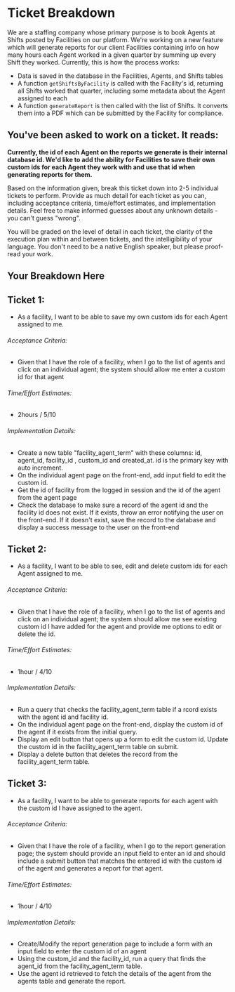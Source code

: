 # Ticket Breakdown
We are a staffing company whose primary purpose is to book Agents at Shifts posted by Facilities on our platform. We're working on a new feature which will generate reports for our client Facilities containing info on how many hours each Agent worked in a given quarter by summing up every Shift they worked. Currently, this is how the process works:

- Data is saved in the database in the Facilities, Agents, and Shifts tables
- A function `getShiftsByFacility` is called with the Facility's id, returning all Shifts worked that quarter, including some metadata about the Agent assigned to each
- A function `generateReport` is then called with the list of Shifts. It converts them into a PDF which can be submitted by the Facility for compliance.

## You've been asked to work on a ticket. It reads:

**Currently, the id of each Agent on the reports we generate is their internal database id. We'd like to add the ability for Facilities to save their own custom ids for each Agent they work with and use that id when generating reports for them.**


Based on the information given, break this ticket down into 2-5 individual tickets to perform. Provide as much detail for each ticket as you can, including acceptance criteria, time/effort estimates, and implementation details. Feel free to make informed guesses about any unknown details - you can't guess "wrong".


You will be graded on the level of detail in each ticket, the clarity of the execution plan within and between tickets, and the intelligibility of your language. You don't need to be a native English speaker, but please proof-read your work.

## Your Breakdown Here
## Ticket 1: 
- As a facility,  I want to be able to save my own custom ids for each Agent assigned to me.
###### Acceptance Criteria: 
- Given that I have the role of a facility, when I go to the list of agents and click on an individual agent; the system should allow me enter a custom id for that agent
###### Time/Effort Estimates: 
- 2hours / 5/10
###### Implementation Details: 
- Create a new table "facility_agent_term" with these columns: id, agent_id, facility_id , custom_id and created_at. id is the primary key with auto increment.
- On the individual agent page on the front-end, add input field to edit the custom id.
- Get the id of facility from the logged in session and the id of the agent from the agent page
- Check the database to make sure a record of the agent id and the facility id does not exist. If it exists, throw an error notifying the user on the front-end. If it doesn't exist, save the record to the database and display a success message to the user on the front-end

## Ticket 2: 
- As a facility,  I want to be able to see, edit and delete custom ids for each Agent assigned to me.
###### Acceptance Criteria: 
- Given that I have the role of a facility, when I go to the list of agents and click on an individual agent; the system should allow me see existing custom id I have added for the agent and provide me options to edit or delete the id.
###### Time/Effort Estimates: 
- 1hour / 4/10
###### Implementation Details: 
- Run a query that checks the facility_agent_term table if a rcord exists with the agent id and facility id.
- On the individual agent page on the front-end, display the custom id of the agent if it exists from the initial query.
- Display an edit button that opens up a form to edit the custom id. Update the custom id in the facility_agent_term table on submit.
- Display a delete button that deletes the record from the facility_agent_term table.

## Ticket 3: 
- As a facility,  I want to be able to generate reports for each agent with the custom id I have assigned to the agent.
###### Acceptance Criteria: 
- Given that I have the role of a facility, when I go to the report generation page; the system should provide an input field to enter an id and should include a submit button that matches the entered id with the custom id of the agent and generates a report for that agent.
###### Time/Effort Estimates: 
- 1hour / 4/10
###### Implementation Details: 
- Create/Modify the report generation page to include a form with an input field to enter the custom id of an agent
- Using the custom_id and the facility_id, run a query that finds the agent_id from the facility_agent_term table.
- Use the agent id retrieved to fetch the details of the agent from the agents table and generate the report.